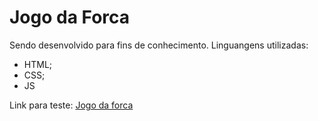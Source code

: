 # Jogo da Forca

Sendo desenvolvido para fins de conhecimento.
Linguangens utilizadas:
- HTML;
- CSS;
- JS

Link para teste: [Jogo da forca](https://youngc0de.github.io/hangmangame/)